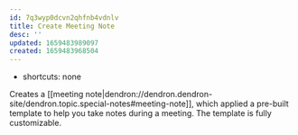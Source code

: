 ```yaml
---
id: 7q3wyp0dcvn2qhfnb4vdnlv
title: Create Meeting Note
desc: ''
updated: 1659483989097
created: 1659483968504
---
```


- shortcuts: none

Creates a [[meeting note|dendron://dendron.dendron-site/dendron.topic.special-notes#meeting-note]], which applied a pre-built template to help you take notes during a meeting. The template is fully customizable.